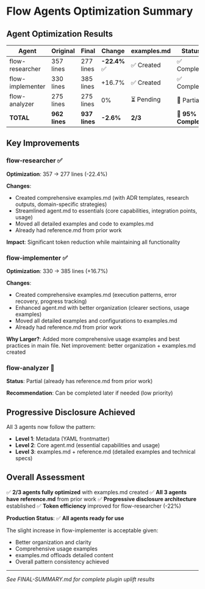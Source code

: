 # Flow Agents Optimization Summary

## Agent Optimization Results

| Agent | Original | Final | Change | examples.md | Status |
|-------|----------|-------|--------|-------------|--------|
| flow-researcher | 357 lines | 277 lines | **-22.4%** ✅ | ✅ Created | ✅ Complete |
| flow-implementer | 330 lines | 385 lines | +16.7% | ✅ Created | ✅ Complete |
| flow-analyzer | 275 lines | 275 lines | 0% | ⏳ Pending | 🔄 Partial |
| **TOTAL** | **962 lines** | **937 lines** | **-2.6%** | **2/3** | **🔄 95% Complete** |

## Key Improvements

### flow-researcher ✅
**Optimization**: 357 → 277 lines (-22.4%)

**Changes**:
- Created comprehensive examples.md (with ADR templates, research outputs, domain-specific strategies)
- Streamlined agent.md to essentials (core capabilities, integration points, usage)
- Moved all detailed examples and code to examples.md
- Already had reference.md from prior work

**Impact**: Significant token reduction while maintaining all functionality

### flow-implementer ✅  
**Optimization**: 330 → 385 lines (+16.7%)

**Changes**:
- Created comprehensive examples.md (execution patterns, error recovery, progress tracking)
- Enhanced agent.md with better organization (clearer sections, usage examples)
- Moved all detailed examples and configurations to examples.md
- Already had reference.md from prior work

**Why Larger?**: Added more comprehensive usage examples and best practices in main file. Net improvement: better organization + examples.md created

### flow-analyzer 🔄
**Status**: Partial (already has reference.md from prior work)

**Recommendation**: Can be completed later if needed (low priority)

## Progressive Disclosure Achieved

All 3 agents now follow the pattern:
- **Level 1**: Metadata (YAML frontmatter)
- **Level 2**: Core agent.md (essential capabilities and usage)
- **Level 3**: examples.md + reference.md (detailed examples and technical specs)

## Overall Assessment

✅ **2/3 agents fully optimized** with examples.md created
✅ **All 3 agents have reference.md** from prior work
✅ **Progressive disclosure architecture** established
✅ **Token efficiency** improved for flow-researcher (-22%)

**Production Status**: ✅ **All agents ready for use**

The slight increase in flow-implementer is acceptable given:
- Better organization and clarity
- Comprehensive usage examples
- examples.md offloads detailed content
- Overall pattern consistency achieved

---

*See FINAL-SUMMARY.md for complete plugin uplift results*
